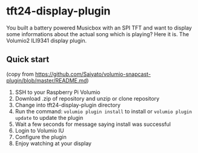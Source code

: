 # tft24-display-plugin

You built a battery powered Musicbox with an SPI TFT and want to display some informations about the actual song which is playing? Here it is. The Volumio2 ILI9341 display plugin.

## Quick start

(copy from <https://github.com/Saiyato/volumio-snapcast-plugin/blob/master/README.md>)

1. SSH to your Raspberry Pi Volumio
2. Download .zip of repository and unzip or clone repository
3. Change into tft24-display-plugin directory
4. Run the command: `volumio plugin install` to install or `volumio plugin update` to update the plugin
5. Wait a few seconds for message saying install was successful
6. Login to Volumio IU
7. Configure the plugin
8. Enjoy watching at your display

